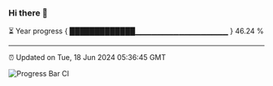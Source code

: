 ### Hi there 👋

⏳ Year progress { █████████████▁▁▁▁▁▁▁▁▁▁▁▁▁▁▁▁▁ } 46.24 %

---

⏰ Updated on Tue, 18 Jun 2024 05:36:45 GMT

![Progress Bar CI](https://github.com/IshwaranRudhara/GIT-ACTION/workflows/Progress%20Bar%20CI/badge.svg)
